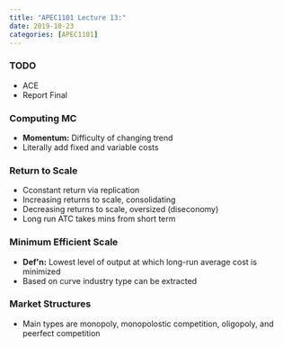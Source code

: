 ```yaml
---
title: "APEC1101 Lecture 13:"
date: 2019-10-23
categories: [APEC1101]
---
```


### TODO

- ACE
- Report Final

### Computing MC 

- **Momentum:** Difficulty of changing trend
- Literally add fixed and variable costs

### Return to Scale

- Cconstant return via replication
- Increasing returns to scale, consolidating
- Decreasing returns to scale, oversized (diseconomy)
- Long run ATC takes mins from short term

### Minimum Efficient Scale

- **Def'n:** Lowest level of output at which long-run average cost is minimized
- Based on curve industry type can be extracted

### Market Structures

- Main types are monopoly, monopolostic competition, oligopoly, and peerfect competition